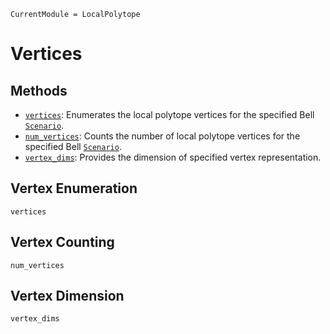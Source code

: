 ```@meta
CurrentModule = LocalPolytope
```
# Vertices


## Methods
* [`vertices`](@ref): Enumerates the local polytope vertices for the specified Bell [`Scenario`](@ref).
* [`num_vertices`](@ref): Counts the number of local polytope vertices for the specified Bell [`Scenario`](@ref).
* [`vertex_dims`](@ref): Provides the dimension of specified vertex representation.


## Vertex Enumeration

```@docs
vertices
```

## Vertex Counting

```@docs
num_vertices
```

## Vertex Dimension

```@docs
vertex_dims
```
